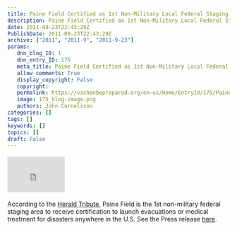 ```yaml
---
title: Paine Field Certified as 1st Non-Military Local Federal Staging Area
description: Paine Field Certified as 1st Non-Military Local Federal Staging Area
date: 2011-09-23T22:43:29Z
PublishDate: 2011-09-23T22:43:29Z
archive: ["2011", "2011-9", "2011-9-23"]
params:
   dnn_blog_ID: 1
   dnn_entry_ID: 175
   meta_title: Paine Field Certified as 1st Non-Military Local Federal Staging Area
   allow_comments: True
   display_copyright: False
   copyright: 
   permalink: https://vashonbeprepared.org/en-us/Home/EntryId/175/Paine-Field-Certified-as-1st-Non-Military-Local-Federal-Staging-Area
   image: 175_blog-image.png
   authors: John Cornelison
categories: []
tags: []
keywords: []
topics: []
draft: False
---
```


<div class="wlWriterHeaderFooter" style="float:none; margin:0px; padding:4px 0px 4px 0px;"><iframe src="http://www.facebook.com/widgets/like.php?href=http://vashoneoc.org/Blogs/VashonPreparedness/tabid/164/EntryId/175/Paine-Field-Certified-as-1st-Non-Military-Local-Federal-Staging-Area.aspx" scrolling="no" frameborder="0" style="border:none; width:130px; height:80px"></iframe></div><p>According to the <a href="http://www.heraldnet.com/article/20110923/NEWS01/709239896" target="_blank">Herald Tribute</a>, Paine Field is the 1st non-military federal staging area to receive certification to launch evacuations or medical treatment for disasters anywhere in the U.S. See the Press release <a href="http://www.co.snohomish.wa.us/documents/Departments/Executive/News/NR_PaineFieldTriage9.21.11.pdf" target="_blank">here</a>.</p>
